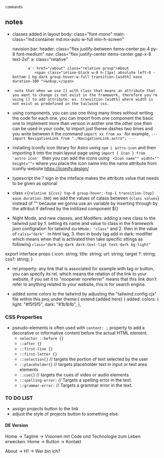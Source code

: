



`commands`
## notes




* classes added in layout
    body: class="font-mono" 
    main: class="md:container md:mx-auto w-full min-h-screen"
    

    navision bar:
        header: class="flex justify-between items-center px-4 py-8 font-medium"
		nav: class="flex justify-center items-center gap-x-8 text-2xl"
			a: class="relative"
                <span class="inline-block w-full h-[1px] absolute left-0 -bottom-1 bg-black">&nbsp;</span> <!--here the span added to be the text underline -->

            `a`: href="/about" class="relative group">About
				<span class="inline-block w-0 h-[1px] absolute left-0 -bottom-1 bg-dark group-hover:w-full transition-[width] ease duration-300 ">&nbsp;</span>

* ` note that when we use [] with class that means an attribute that you want to change is not exist in the framework, therefore you're using [] to add attribute: ex. transition-[width] where width is not exist as predefined in the tailwind css.`
		
* using components, you can use one thing many times without writing the code for each one. you can import from one component the basic one to implement more than version in aother one the other one then can be used in your code, to import just theree dashes two times and you write between it the command `import xx from xx ` for example, `--- import NavigationLink from "./NavigationLink.astro"; ---`


* installing Iconify icon library for Astro using `npm i astro-icon` and then importing it into the main layout page using `import { Icon } from 'astro-icon' ` then you can add the icons using ` <Icon name"" widht="" height="">` where you place the icon name into the name attribute from iconfiy website https://iconify.design/ 


* typescript the ? sign in the inteface makes the attribute value that needs to be given as optonal
* class ={`relative ${css} top-0 group-hover:-top-1 transition-[top] ease duration-300`} we add the values of calass between {`class values`} instead of "" because we gonna use an variable by inserting through by the attribut if defined by the initilized component ${}



* Night Mode, and new classes, and Modifers: adding a new class to the tailwind just by 1. setting its name and value to class in the framework json configration for tailwind `darkMode: "class"` and 2. then in the value of `calss="dark" ` in html tag, 3. then in body tag add in dark: modifier which means when that is activated then take specific sttings as following `class="dark:bg-dark dark:text-ligt text-dark bg-light"`

export interface props {
    icon: string;
    title: string;
    url: string;
    target ?: string;
    css?: string; 
}



* rel property: any link that is associated for example with <a> tag or button, you can specify its rel, which means the relation of the link to your website, if you set it to "noopener noreferrer" means that this link don't refer to anything related to your website, this is for search engine.



* added some colors to the tailwind by adjusting the "tailwind.config.cjs" file within this proj
    under theme:{ extend:{added here} } 
    added: 
        colors:	{
				light: "#f5f5f5",
				dark: "#1b1b1b", 
			},



### CSS Properties ###
* pseudo-elements is often used with `content: ;` property to add a decorative or informative content before the actual HTML element.
    * `selector ::before {}`
    * `::after {}`
    * `::first-line {}`
    * `::first-letter {}`
    * `::selection{}` // targets the portion of text selected by the user
    * `::placeholder{}` // targets placeholder text in input or text area elements 
    * `::cue{}` // targets the cues of video or audio elements 
    * `::spelling-error:` // Targets a spelling error in the text.
    * `::grammar-error:` // Targets a grammar error in the text.


### TO DO LIST  ###
* assign projects button to the link
* adjust the style of projects button to something else.






#### DE Version
Home -> Tagline -> Visionen mit Code und Technologie zum Leben erwecken.
Home -> Button -> Kontakt

About -> H1 -> Wer bin ich?
